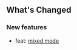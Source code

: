 ## What's Changed

### New features

* feat: [mixed mode](https://igoogolx.github.io/lux-docs/docs/configuration/mode)


